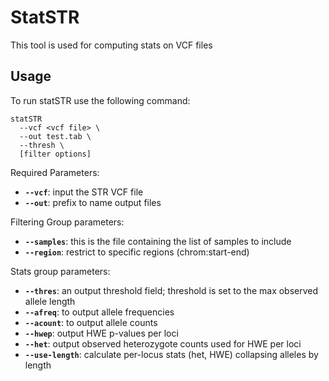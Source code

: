 # StatSTR 

This tool is used for computing stats on VCF files 

## Usage 
To run statSTR use the following command: 
```
statSTR 
  --vcf <vcf file> \
  --out test.tab \
  --thresh \
  [filter options]
```

Required Parameters: 
* **`--vcf`**: input the STR VCF file 
* **`--out`**: prefix to name output files

Filtering Group parameters: 
* **`--samples`**: this is the file containing the list of samples to include 
* **`--region`**: restrict to specific regions (chrom:start-end) 

Stats group parameters: 
* **`--thres`**: an output threshold field; threshold is set to the max observed allele length
* **`--afreq`**: to output allele frequencies 
* **`--acount`**: to output allele counts 
* **`--hwep`**: output HWE p-values per loci 
* **`--het`**: output observed heterozygote counts used for HWE per loci 
* **`--use-length`**: calculate per-locus stats (het, HWE) collapsing alleles by length 


